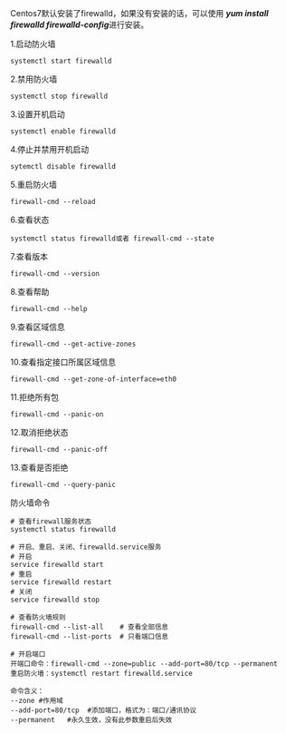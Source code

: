Centos7默认安装了firewalld，如果没有安装的话，可以使用 ***yum install firewalld firewalld-config***进行安装。

1.启动防火墙

```
systemctl start firewalld 
```

2.禁用防火墙

```
systemctl stop firewalld
```

3.设置开机启动

```
systemctl enable firewalld
```

4.停止并禁用开机启动

```
sytemctl disable firewalld
```

5.重启防火墙

 

```
firewall-cmd --reload
```

6.查看状态

```
systemctl status firewalld或者 firewall-cmd --state
```

7.查看版本

```
firewall-cmd --version
```

8.查看帮助

```
firewall-cmd --help
```

9.查看区域信息

```
firewall-cmd --get-active-zones
```

10.查看指定接口所属区域信息

```
firewall-cmd --get-zone-of-interface=eth0
```

11.拒绝所有包

```
firewall-cmd --panic-on
```

12.取消拒绝状态

```
firewall-cmd --panic-off
```

13.查看是否拒绝

```
firewall-cmd --query-panic
```

防火墙命令

```shell
# 查看firewall服务状态
systemctl status firewalld

# 开启、重启、关闭、firewalld.service服务
# 开启
service firewalld start
# 重启
service firewalld restart
# 关闭
service firewalld stop

# 查看防火墙规则
firewall-cmd --list-all    # 查看全部信息
firewall-cmd --list-ports  # 只看端口信息

# 开启端口
开端口命令：firewall-cmd --zone=public --add-port=80/tcp --permanent
重启防火墙：systemctl restart firewalld.service

命令含义：
--zone #作用域
--add-port=80/tcp  #添加端口，格式为：端口/通讯协议
--permanent   #永久生效，没有此参数重启后失效
```

